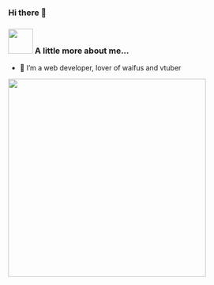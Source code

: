 ### Hi there 👋

### <img src="https://walfiegif.files.wordpress.com/2020/11/out-transparent-24.gif" width="50" alt=""> A little more about me...

- 🔭 I’m a web developer, lover of waifus and vtuber

<img src="https://i.pinimg.com/originals/ba/97/10/ba9710ca2c65ef7bc4318c9d857d9f1f.gif" width="400" alt="">


<!-- ![alt text](https://i.pinimg.com/originals/ba/97/10/ba9710ca2c65ef7bc4318c9d857d9f1f.gif)-->

<!--
**jonjefemet/jonjefemet** is a ✨ _special_ ✨ repository because its `README.md` (this file) appears on your GitHub profile.

Here are some ideas to get you started:

- 🔭 I’m currently working on ...
- 🌱 I’m currently learning ...
- 👯 I’m looking to collaborate on ...
- 🤔 I’m looking for help with ...
- 💬 Ask me about ...
- 📫 How to reach me: ...
- 😄 Pronouns: ...
- ⚡ Fun fact: ...
-->
